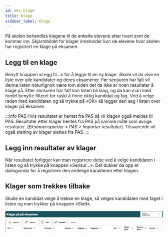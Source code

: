 ```yaml
---
id: eks_klage
title: Klage
sidebar_label: Klage
---
```

På skolen behandles klagene til de enkelte elevene etter hvert som de kommer inn. Skjermbildet for klager inneholder kun de elevene hvor skolen har registrert en klage på eksamen. 

## Legg til en klage
Benytt knappen «Legg til...» for å legge til en ny klage. iSkole vil da vise en liste over alle kandidater og deres eksamener. Før sensuren har falt vil denne listen naturlignok være tom siden det da ikke er noen resultater å klage på. Etter sensuren har falt kan listen bli lang, og da kan man med fordel benytte filteret for raskt å finne riktig kandidat og fag. Ved å velge raden med kandidaten og så trykke på «OK» så legger den seg i listen over klager på eksamen. 

:::info PAS
Hvis resultatet er hentet fra PAS så vil klagen også meldes til PAS. Resultater etter klager hentes fra PAS på samme måte som øvrige resultater. (_Eksamenspartier > PAS > Importer resultater_). Tilsvarende vil også sletting av klager slettes fra PAS.
:::

## Legg inn resultater av klager
Når resultatet forligger kan man registrere dette ved å velge kandidaten i listen og så trykke på knappen «Sensur...». Det dukker da opp et dialogvindu for å registrere den endelige karakteren etter klagen.

## Klager som trekkes tilbake
Skulle en kandidat velge å trekke en klage, så velges kandidaten med faget i listen og man trykker på knappen «Slett».

![Klage på eksamensresultat](/img/eks_klage_1.png 'Klage på eksamensresultat')


